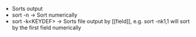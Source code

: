 - Sorts output 
- sort -n -> Sort numerically
- sort -k\<KEYDEF> -> Sorts file output by [[field]], e.g. sort -nk1,1 will sort by the first field numerically
